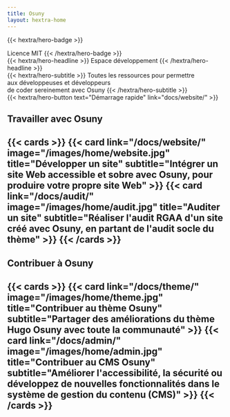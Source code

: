 ```yaml
---
title: Osuny
layout: hextra-home
---
```


{{< hextra/hero-badge >}}
  <div class="w-2 h-2 rounded-full bg-primary-400"></div>
  <span>Licence MIT</span>
{{< /hextra/hero-badge >}}

<div class="hx-mt-6 hx-mb-6">
{{< hextra/hero-headline >}}
  Espace développement
{{< /hextra/hero-headline >}}
</div>

<div class="hx-mb-12">
{{< hextra/hero-subtitle >}}
  Toutes les ressources pour permettre <br class="sm:block hidden" />
  aux développeuses et développeurs<br class="sm:block hidden" />
  de coder sereinement avec Osuny
{{< /hextra/hero-subtitle >}}
</div>

<div class="hx-mb-6">
{{< hextra/hero-button text="Démarrage rapide" link="docs/website/" >}}
</div>

<h2 class="hx-text-2xl hx-font-medium hx-leading-6 hx-mt-12">Travailler avec Osuny<h2>
{{< cards >}}
  {{< card  link="/docs/website/" 
            image="/images/home/website.jpg"
            title="Développer un site" 
            subtitle="Intégrer un site Web accessible et sobre avec Osuny, pour produire votre propre site Web" >}}
  {{< card  link="/docs/audit/" 
            image="/images/home/audit.jpg"
            title="Auditer un site" 
            subtitle="Réaliser l'audit RGAA d'un site créé avec Osuny, en partant de l'audit socle du thème" >}}
{{< /cards >}}

<h2 class="hx-text-2xl hx-font-medium hx-leading-6 hx-mt-12">Contribuer à Osuny<h2>
{{< cards >}}
  {{< card  link="/docs/theme/" 
            image="/images/home/theme.jpg"
            title="Contribuer au thème Osuny" 
            subtitle="Partager des améliorations du thème Hugo Osuny avec toute la communauté" >}}
  {{< card  link="/docs/admin/" 
            image="/images/home/admin.jpg"
            title="Contribuer au CMS Osuny" 
            subtitle="Améliorer l'accessibilité, la sécurité ou développez de nouvelles fonctionnalités dans le système de gestion du contenu (CMS)" >}}
{{< /cards >}}
